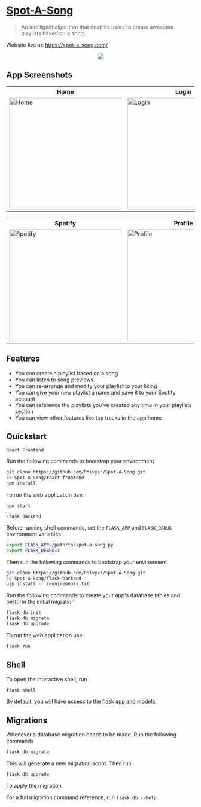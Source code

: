 # [Spot-A-Song](https://spot-a-song.com)
> An intelligent algorithm that enables users to create awesome playlists based on a song.

Website live at: https://spot-a-song.com/

<p align="center">
  <img src="https://media.giphy.com/media/6CbDLZsB6n0OoXhsuZ/giphy.gif" />
</p>

## App Screenshots
<table align="center">
  <tr>
    <th>Home</th>
    <th>Login</th>
    <th>Playlist</th>
    <th>Playlist Modal</th>
  </tr>
  <tr>
    <td><img width="300em" src="https://i.imgur.com/uTSY8Vi.png" alt="Home" /></td>
    <td><img width="300em" src="https://i.imgur.com/GUh7nU7.png" alt="Login" /></td>
    <td><img width="300em" src="https://i.imgur.com/Bez0FDF.png" alt="Playlist" /></td>
    <td><img width="300em" src="https://i.imgur.com/zwkP2S4.png" alt="Playlist Modal" /></td>
  </tr>
</table>

<table align="center">
  <tr>
    <th>Spotify</th>
    <th>Profile</th>
    <th>Playlists</th>
    <th>And More!</th>
  </tr>
  <tr>
    <td><img width="300em" src="https://i.imgur.com/rKqhzRy.png" alt="Spotify" /></td>
    <td><img width="300em" src="https://i.imgur.com/vzNETfE.png" alt="Profile" /></td>
    <td><img width="300em" src="https://i.imgur.com/oZoTMrb.png" alt="Playlists" /></td>
    <td><img width="300em" src="https://i.imgur.com/xWVmMIe.png" alt="And More!" /></td>
  </tr>
</table>

## Features
- You can create a playlist based on a song
- You can listen to song previews
- You can re-arrange and modify your playlist to your liking
- You can give your new playlist a name and save it to your Spotify account
- You can reference the playlists you've created any time in your playlists section
- You can view other features like top tracks in the app home

## Quickstart
  ```React Frontend```
  
Run the following commands to bootstrap your environment

```bash
git clone https://github.com/Polvyer/Spot-A-Song.git
cd Spot-A-Song/react-frontend
npm install
```

To run the web application use:

```bash
npm start
```

  ```Flask Backend```
  
Before running shell commands, set the ```FLASK_APP``` and ```FLASK_DEBUG``` environment variables

```bash
export FLASK_APP=/path/to/spot-a-song.py
export FLASK_DEBUG=1
```

Then run the following commands to bootstrap your environment

```bash
git clone https://github.com/Polvyer/Spot-A-Song.git
cd Spot-A-Song/flask-backend
pip install -r requirements.txt
```

Run the following commands to create your app's database tables and perform the initial migration

```bash
flask db init
flask db migrate
flask db upgrade
```

To run the web application use:

```bash
flask run
```

## Shell

To open the interactive shell, run

```bash
flask shell
```

By default, you will have access to the flask app and models.

## Migrations

Whenever a database migration needs to be made. Run the following commands
```bash
flask db migrate
```

This will generate a new migration script. Then run
```bash
flask db upgrade
```

To apply the migration.

For a full migration command reference, run ```flask db --help```.

